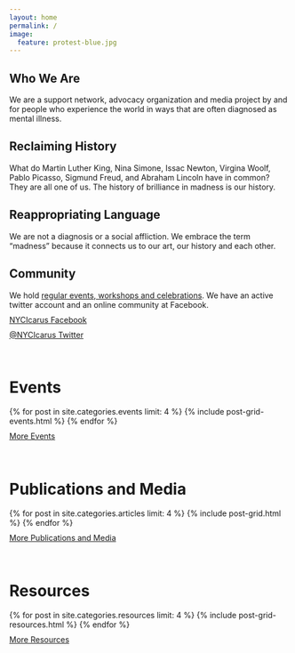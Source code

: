 ```yaml
---
layout: home
permalink: /
image:
  feature: protest-blue.jpg
---
```


<style>
  .btn{
    margin-bottom: 0px;
    margin-top: 10px;
    display: inline-block;
  }
  h1{
    display:inline-block;
  }
  .title-tile{
    width: 100%;
    margin-bottom: 0px;
    margin-top: 30px;
  }
</style>

<div class="tiles">

<div class="tile">
  <h2 class="post-title">Who We Are</h2>
  <p class="post-excerpt">We are a support network, advocacy organization and media project by and for people who experience the world in ways that are often diagnosed as mental illness.</p>
</div><!-- /.tile -->

<div class="tile">
  <h2 class="post-title">Reclaiming History</h2>
  <p class="post-excerpt">What do Martin Luther King, Nina Simone, Issac Newton, Virgina Woolf, Pablo Picasso, Sigmund Freud, and Abraham Lincoln have in common? They are all one of us. The history of brilliance in madness is our history.</p>
</div><!-- /.tile -->

<div class="tile">
  <h2 class="post-title">Reappropriating Language</h2>
  <p class="post-excerpt">We are not a diagnosis or a social affliction. We embrace the term “madness” because it connects us to our art, our history and each other.</p>
</div><!-- /.tile -->

<div class="tile">
  <h2 class="post-title">Community</h2>
  <p class="post-excerpt">We hold <a href="/events">regular events, workshops and celebrations</a>. We have an active twitter account and an online community at Facebook.
    <br/><a href="https://www.facebook.com/IcarusProjectNewYorkCity" class="btn">NYCIcarus Facebook</a><br/>
    <a href="https://twitter.com/nycicarus" class="btn">@NYCIcarus Twitter</a></p>
</div><!-- /.tile -->

</div><!-- /.tiles -->

<div class="tiles">
  <div class="tile title-tile">
    <a href="{{ site.url }}/events/"><h1>Events</h1></a> 
  </div>
</div>

<div class="tiles">
  {% for post in site.categories.events limit: 4 %}
    {% include post-grid-events.html %}
  {% endfor %}
  <div class="tile"><a href="{{ site.url }}/events/" class="btn">More Events</a></div>
</div><!-- /.tiles -->

<div class="tiles">
  <div class="tile title-tile">
    <a href="{{ site.url }}/publications-media/"><h1>Publications and Media</h1></a>
  </div>
</div>
 
<div class="tiles">
  {% for post in site.categories.articles limit: 4 %}
    {% include post-grid.html %}
  {% endfor %}
  <div class="tile"><a href="{{ site.url }}/publications-media/" class="btn">More Publications and Media</a></div>
</div><!-- /.tiles -->

<div class="tiles">
  <div class="tile title-tile">
    <a href="{{ site.url }}/resources/"><h1>Resources</h1></a>
  </div>
</div>

<div class="tiles">
  {% for post in site.categories.resources limit: 4 %}
    {% include post-grid-resources.html %}
  {% endfor %}
  <div class="tile"><a href="{{ site.url }}/resources/" class="btn">More Resources</a></div>
</div><!-- /.tiles -->

